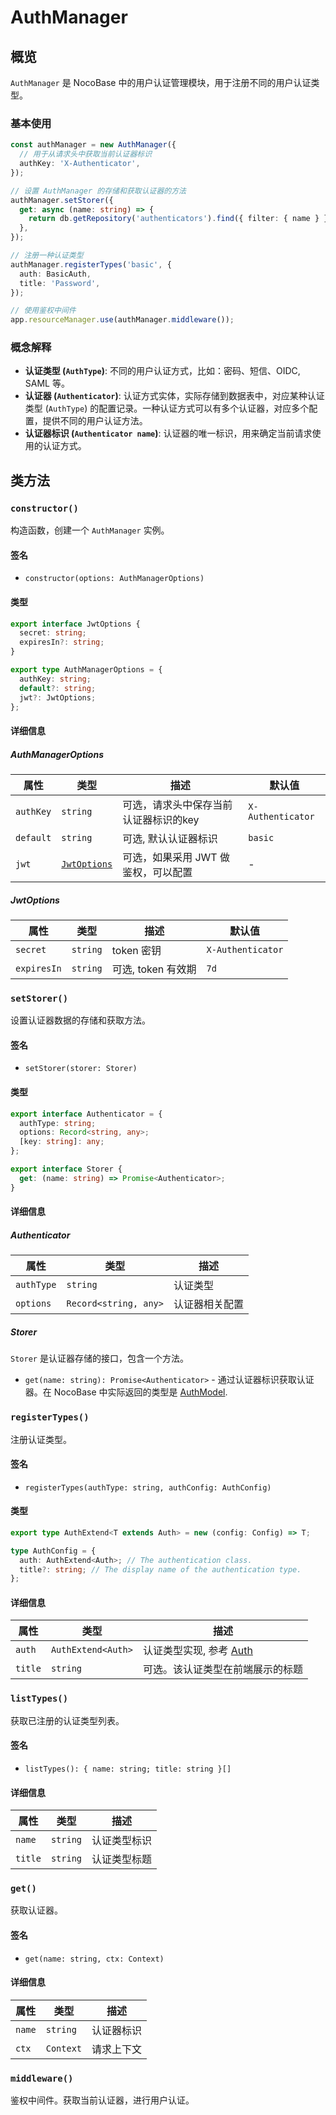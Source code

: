 # AuthManager

## 概览

`AuthManager` 是 NocoBase 中的用户认证管理模块，用于注册不同的用户认证类型。

### 基本使用

```ts
const authManager = new AuthManager({
  // 用于从请求头中获取当前认证器标识
  authKey: 'X-Authenticator',
});

// 设置 AuthManager 的存储和获取认证器的方法
authManager.setStorer({
  get: async (name: string) => {
    return db.getRepository('authenticators').find({ filter: { name } });
  },
});

// 注册一种认证类型
authManager.registerTypes('basic', {
  auth: BasicAuth,
  title: 'Password',
});

// 使用鉴权中间件
app.resourceManager.use(authManager.middleware());
```

### 概念解释

- **认证类型 (`AuthType`)**: 不同的用户认证方式，比如：密码、短信、OIDC, SAML 等。
- **认证器 (`Authenticator`)**: 认证方式实体，实际存储到数据表中，对应某种认证类型 (`AuthType`) 的配置记录。一种认证方式可以有多个认证器，对应多个配置，提供不同的用户认证方法。
- **认证器标识 (`Authenticator name`)**: 认证器的唯一标识，用来确定当前请求使用的认证方式。

## 类方法

### `constructor()`

构造函数，创建一个 `AuthManager` 实例。

#### 签名

- `constructor(options: AuthManagerOptions)`

#### 类型

```ts
export interface JwtOptions {
  secret: string;
  expiresIn?: string;
}

export type AuthManagerOptions = {
  authKey: string;
  default?: string;
  jwt?: JwtOptions;
};
```

#### 详细信息

##### AuthManagerOptions

| 属性      | 类型                        | 描述                                  | 默认值            |
| --------- | --------------------------- | ------------------------------------- | ----------------- |
| `authKey` | `string`                    | 可选，请求头中保存当前认证器标识的key | `X-Authenticator` |
| `default` | `string`                    | 可选, 默认认证器标识                  | `basic`           |
| `jwt`     | [`JwtOptions`](#jwtoptions) | 可选，如果采用 JWT 做鉴权，可以配置   | -                 |

##### JwtOptions

| 属性        | 类型     | 描述               | 默认值            |
| ----------- | -------- | ------------------ | ----------------- |
| `secret`    | `string` | token 密钥         | `X-Authenticator` |
| `expiresIn` | `string` | 可选, token 有效期 | `7d`              |

### `setStorer()`

设置认证器数据的存储和获取方法。

#### 签名

- `setStorer(storer: Storer)`

#### 类型

```ts
export interface Authenticator = {
  authType: string;
  options: Record<string, any>;
  [key: string]: any;
};

export interface Storer {
  get: (name: string) => Promise<Authenticator>;
}
```

#### 详细信息

##### Authenticator

| 属性       | 类型                  | 描述           |
| ---------- | --------------------- | -------------- |
| `authType` | `string`              | 认证类型       |
| `options`  | `Record<string, any>` | 认证器相关配置 |

##### Storer

`Storer` 是认证器存储的接口，包含一个方法。

- `get(name: string): Promise<Authenticator>` - 通过认证器标识获取认证器。在 NocoBase 中实际返回的类型是 [AuthModel](../../handbook/auth/dev/api#authmodel).

### `registerTypes()`

注册认证类型。

#### 签名

- `registerTypes(authType: string, authConfig: AuthConfig)`

#### 类型

```ts
export type AuthExtend<T extends Auth> = new (config: Config) => T;

type AuthConfig = {
  auth: AuthExtend<Auth>; // The authentication class.
  title?: string; // The display name of the authentication type.
};
```

#### 详细信息

| 属性    | 类型               | 描述                                 |
| ------- | ------------------ | ------------------------------------ |
| `auth`  | `AuthExtend<Auth>` | 认证类型实现, 参考 [Auth](./auth.md) |
| `title` | `string`           | 可选。该认证类型在前端展示的标题     |

### `listTypes()`

获取已注册的认证类型列表。

#### 签名

- `listTypes(): { name: string; title: string }[]`

#### 详细信息

| 属性    | 类型     | 描述         |
| ------- | -------- | ------------ |
| `name`  | `string` | 认证类型标识 |
| `title` | `string` | 认证类型标题 |

### `get()`

获取认证器。

#### 签名

- `get(name: string, ctx: Context)`

#### 详细信息

| 属性   | 类型      | 描述       |
| ------ | --------- | ---------- |
| `name` | `string`  | 认证器标识 |
| `ctx`  | `Context` | 请求上下文 |

### `middleware()`

鉴权中间件。获取当前认证器，进行用户认证。
